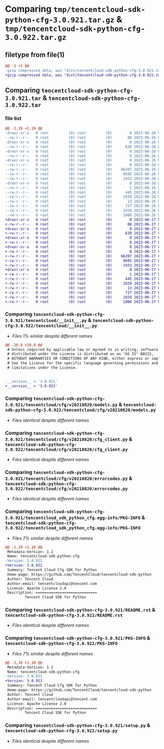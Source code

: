 # Comparing `tmp/tencentcloud-sdk-python-cfg-3.0.921.tar.gz` & `tmp/tencentcloud-sdk-python-cfg-3.0.922.tar.gz`

## filetype from file(1)

```diff
@@ -1 +1 @@
-gzip compressed data, was "dist/tencentcloud-sdk-python-cfg-3.0.921.tar", last modified: Mon Jun 26 00:19:27 2023, max compression
+gzip compressed data, was "dist/tencentcloud-sdk-python-cfg-3.0.922.tar", last modified: Tue Jun 27 00:19:51 2023, max compression
```

## Comparing `tencentcloud-sdk-python-cfg-3.0.921.tar` & `tencentcloud-sdk-python-cfg-3.0.922.tar`

### file list

```diff
@@ -1,19 +1,19 @@
-drwxr-xr-x   0 root         (0) root         (0)        0 2023-06-26 00:19:27.000000 tencentcloud-sdk-python-cfg-3.0.921/
--rw-r--r--   0 root         (0) root         (0)       88 2023-06-26 00:19:27.000000 tencentcloud-sdk-python-cfg-3.0.921/setup.cfg
-drwxr-xr-x   0 root         (0) root         (0)        0 2023-06-26 00:19:27.000000 tencentcloud-sdk-python-cfg-3.0.921/tencentcloud/
--rw-r--r--   0 root         (0) root         (0)      630 2023-06-26 00:19:27.000000 tencentcloud-sdk-python-cfg-3.0.921/tencentcloud/__init__.py
-drwxr-xr-x   0 root         (0) root         (0)        0 2023-06-26 00:19:27.000000 tencentcloud-sdk-python-cfg-3.0.921/tencentcloud/cfg/
--rw-r--r--   0 root         (0) root         (0)        0 2023-06-26 00:19:27.000000 tencentcloud-sdk-python-cfg-3.0.921/tencentcloud/cfg/__init__.py
-drwxr-xr-x   0 root         (0) root         (0)        0 2023-06-26 00:19:27.000000 tencentcloud-sdk-python-cfg-3.0.921/tencentcloud/cfg/v20210820/
--rw-r--r--   0 root         (0) root         (0)        0 2023-06-26 00:19:27.000000 tencentcloud-sdk-python-cfg-3.0.921/tencentcloud/cfg/v20210820/__init__.py
--rw-r--r--   0 root         (0) root         (0)    66207 2023-06-26 00:19:27.000000 tencentcloud-sdk-python-cfg-3.0.921/tencentcloud/cfg/v20210820/models.py
--rw-r--r--   0 root         (0) root         (0)     9695 2023-06-26 00:19:27.000000 tencentcloud-sdk-python-cfg-3.0.921/tencentcloud/cfg/v20210820/cfg_client.py
--rw-r--r--   0 root         (0) root         (0)     1933 2023-06-26 00:19:27.000000 tencentcloud-sdk-python-cfg-3.0.921/tencentcloud/cfg/v20210820/errorcodes.py
-drwxr-xr-x   0 root         (0) root         (0)        0 2023-06-26 00:19:27.000000 tencentcloud-sdk-python-cfg-3.0.921/tencentcloud_sdk_python_cfg.egg-info/
--rw-r--r--   0 root         (0) root         (0)        1 2023-06-26 00:19:27.000000 tencentcloud-sdk-python-cfg-3.0.921/tencentcloud_sdk_python_cfg.egg-info/dependency_links.txt
--rw-r--r--   0 root         (0) root         (0)      445 2023-06-26 00:19:27.000000 tencentcloud-sdk-python-cfg-3.0.921/tencentcloud_sdk_python_cfg.egg-info/SOURCES.txt
--rw-r--r--   0 root         (0) root         (0)     1659 2023-06-26 00:19:27.000000 tencentcloud-sdk-python-cfg-3.0.921/tencentcloud_sdk_python_cfg.egg-info/PKG-INFO
--rw-r--r--   0 root         (0) root         (0)       13 2023-06-26 00:19:27.000000 tencentcloud-sdk-python-cfg-3.0.921/tencentcloud_sdk_python_cfg.egg-info/top_level.txt
--rw-r--r--   0 root         (0) root         (0)      737 2023-06-26 00:19:27.000000 tencentcloud-sdk-python-cfg-3.0.921/README.rst
--rw-r--r--   0 root         (0) root         (0)     1659 2023-06-26 00:19:27.000000 tencentcloud-sdk-python-cfg-3.0.921/PKG-INFO
--rw-r--r--   0 root         (0) root         (0)     1006 2023-06-26 00:19:27.000000 tencentcloud-sdk-python-cfg-3.0.921/setup.py
+drwxr-xr-x   0 root         (0) root         (0)        0 2023-06-27 00:19:51.000000 tencentcloud-sdk-python-cfg-3.0.922/
+-rw-r--r--   0 root         (0) root         (0)       88 2023-06-27 00:19:51.000000 tencentcloud-sdk-python-cfg-3.0.922/setup.cfg
+drwxr-xr-x   0 root         (0) root         (0)        0 2023-06-27 00:19:51.000000 tencentcloud-sdk-python-cfg-3.0.922/tencentcloud/
+-rw-r--r--   0 root         (0) root         (0)      630 2023-06-27 00:19:51.000000 tencentcloud-sdk-python-cfg-3.0.922/tencentcloud/__init__.py
+drwxr-xr-x   0 root         (0) root         (0)        0 2023-06-27 00:19:51.000000 tencentcloud-sdk-python-cfg-3.0.922/tencentcloud/cfg/
+-rw-r--r--   0 root         (0) root         (0)        0 2023-06-27 00:19:51.000000 tencentcloud-sdk-python-cfg-3.0.922/tencentcloud/cfg/__init__.py
+drwxr-xr-x   0 root         (0) root         (0)        0 2023-06-27 00:19:51.000000 tencentcloud-sdk-python-cfg-3.0.922/tencentcloud/cfg/v20210820/
+-rw-r--r--   0 root         (0) root         (0)        0 2023-06-27 00:19:51.000000 tencentcloud-sdk-python-cfg-3.0.922/tencentcloud/cfg/v20210820/__init__.py
+-rw-r--r--   0 root         (0) root         (0)    66207 2023-06-27 00:19:51.000000 tencentcloud-sdk-python-cfg-3.0.922/tencentcloud/cfg/v20210820/models.py
+-rw-r--r--   0 root         (0) root         (0)     9695 2023-06-27 00:19:51.000000 tencentcloud-sdk-python-cfg-3.0.922/tencentcloud/cfg/v20210820/cfg_client.py
+-rw-r--r--   0 root         (0) root         (0)     1933 2023-06-27 00:19:51.000000 tencentcloud-sdk-python-cfg-3.0.922/tencentcloud/cfg/v20210820/errorcodes.py
+drwxr-xr-x   0 root         (0) root         (0)        0 2023-06-27 00:19:51.000000 tencentcloud-sdk-python-cfg-3.0.922/tencentcloud_sdk_python_cfg.egg-info/
+-rw-r--r--   0 root         (0) root         (0)        1 2023-06-27 00:19:51.000000 tencentcloud-sdk-python-cfg-3.0.922/tencentcloud_sdk_python_cfg.egg-info/dependency_links.txt
+-rw-r--r--   0 root         (0) root         (0)      445 2023-06-27 00:19:51.000000 tencentcloud-sdk-python-cfg-3.0.922/tencentcloud_sdk_python_cfg.egg-info/SOURCES.txt
+-rw-r--r--   0 root         (0) root         (0)     1659 2023-06-27 00:19:51.000000 tencentcloud-sdk-python-cfg-3.0.922/tencentcloud_sdk_python_cfg.egg-info/PKG-INFO
+-rw-r--r--   0 root         (0) root         (0)       13 2023-06-27 00:19:51.000000 tencentcloud-sdk-python-cfg-3.0.922/tencentcloud_sdk_python_cfg.egg-info/top_level.txt
+-rw-r--r--   0 root         (0) root         (0)      737 2023-06-27 00:19:51.000000 tencentcloud-sdk-python-cfg-3.0.922/README.rst
+-rw-r--r--   0 root         (0) root         (0)     1659 2023-06-27 00:19:51.000000 tencentcloud-sdk-python-cfg-3.0.922/PKG-INFO
+-rw-r--r--   0 root         (0) root         (0)     1006 2023-06-27 00:19:51.000000 tencentcloud-sdk-python-cfg-3.0.922/setup.py
```

### Comparing `tencentcloud-sdk-python-cfg-3.0.921/tencentcloud/__init__.py` & `tencentcloud-sdk-python-cfg-3.0.922/tencentcloud/__init__.py`

 * *Files 1% similar despite different names*

```diff
@@ -10,8 +10,8 @@
 # Unless required by applicable law or agreed to in writing, software
 # distributed under the License is distributed on an "AS IS" BASIS,
 # WITHOUT WARRANTIES OR CONDITIONS OF ANY KIND, either express or implied.
 # See the License for the specific language governing permissions and
 # limitations under the License.
 
 
-__version__ = '3.0.921'
+__version__ = '3.0.922'
```

### Comparing `tencentcloud-sdk-python-cfg-3.0.921/tencentcloud/cfg/v20210820/models.py` & `tencentcloud-sdk-python-cfg-3.0.922/tencentcloud/cfg/v20210820/models.py`

 * *Files identical despite different names*

### Comparing `tencentcloud-sdk-python-cfg-3.0.921/tencentcloud/cfg/v20210820/cfg_client.py` & `tencentcloud-sdk-python-cfg-3.0.922/tencentcloud/cfg/v20210820/cfg_client.py`

 * *Files identical despite different names*

### Comparing `tencentcloud-sdk-python-cfg-3.0.921/tencentcloud/cfg/v20210820/errorcodes.py` & `tencentcloud-sdk-python-cfg-3.0.922/tencentcloud/cfg/v20210820/errorcodes.py`

 * *Files identical despite different names*

### Comparing `tencentcloud-sdk-python-cfg-3.0.921/tencentcloud_sdk_python_cfg.egg-info/PKG-INFO` & `tencentcloud-sdk-python-cfg-3.0.922/tencentcloud_sdk_python_cfg.egg-info/PKG-INFO`

 * *Files 7% similar despite different names*

```diff
@@ -1,10 +1,10 @@
 Metadata-Version: 1.1
 Name: tencentcloud-sdk-python-cfg
-Version: 3.0.921
+Version: 3.0.922
 Summary: Tencent Cloud Cfg SDK for Python
 Home-page: https://github.com/TencentCloud/tencentcloud-sdk-python
 Author: Tencent Cloud
 Author-email: tencentcloudapi@tencent.com
 License: Apache License 2.0
 Description: ============================
         Tencent Cloud SDK for Python
```

### Comparing `tencentcloud-sdk-python-cfg-3.0.921/README.rst` & `tencentcloud-sdk-python-cfg-3.0.922/README.rst`

 * *Files identical despite different names*

### Comparing `tencentcloud-sdk-python-cfg-3.0.921/PKG-INFO` & `tencentcloud-sdk-python-cfg-3.0.922/PKG-INFO`

 * *Files 7% similar despite different names*

```diff
@@ -1,10 +1,10 @@
 Metadata-Version: 1.1
 Name: tencentcloud-sdk-python-cfg
-Version: 3.0.921
+Version: 3.0.922
 Summary: Tencent Cloud Cfg SDK for Python
 Home-page: https://github.com/TencentCloud/tencentcloud-sdk-python
 Author: Tencent Cloud
 Author-email: tencentcloudapi@tencent.com
 License: Apache License 2.0
 Description: ============================
         Tencent Cloud SDK for Python
```

### Comparing `tencentcloud-sdk-python-cfg-3.0.921/setup.py` & `tencentcloud-sdk-python-cfg-3.0.922/setup.py`

 * *Files identical despite different names*

